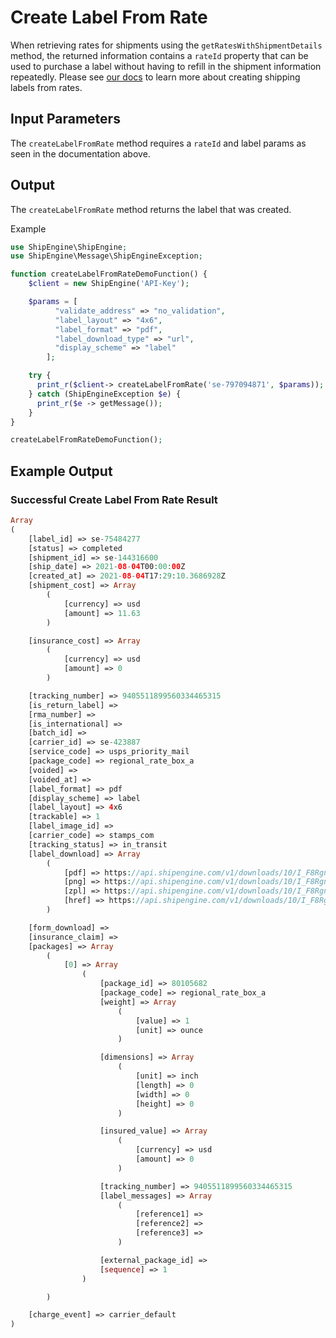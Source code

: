 Create Label From Rate
======================================
When retrieving rates for shipments using the `getRatesWithShipmentDetails` method, the returned information contains a `rateId` property that can be used to purchase a label without having to refill in the shipment information repeatedly. Please see [our docs](https://www.shipengine.com/docs/labels/create-from-rate/) to learn more about creating shipping labels from rates.

Input Parameters
-------------------------------------

The `createLabelFromRate` method requires a `rateId` and label params as seen in the documentation above.

Output
--------------------------------
The `createLabelFromRate` method returns the label that was created.

Example
```php
use ShipEngine\ShipEngine;
use ShipEngine\Message\ShipEngineException;

function createLabelFromRateDemoFunction() {
    $client = new ShipEngine('API-Key');

    $params = [
		  "validate_address" => "no_validation",
		  "label_layout" => "4x6",
		  "label_format" => "pdf",
		  "label_download_type" => "url",
		  "display_scheme" => "label"
		];

    try {
      print_r($client-> createLabelFromRate('se-797094871', $params));
    } catch (ShipEngineException $e) {
      print_r($e -> getMessage());
    }
}

createLabelFromRateDemoFunction();

```

Example Output
-----------------------------------------------------

### Successful Create Label From Rate Result
```php
Array
(
    [label_id] => se-75484277
    [status] => completed
    [shipment_id] => se-144316600
    [ship_date] => 2021-08-04T00:00:00Z
    [created_at] => 2021-08-04T17:29:10.3686928Z
    [shipment_cost] => Array
        (
            [currency] => usd
            [amount] => 11.63
        )

    [insurance_cost] => Array
        (
            [currency] => usd
            [amount] => 0
        )

    [tracking_number] => 9405511899560334465315
    [is_return_label] =>
    [rma_number] =>
    [is_international] =>
    [batch_id] =>
    [carrier_id] => se-423887
    [service_code] => usps_priority_mail
    [package_code] => regional_rate_box_a
    [voided] =>
    [voided_at] =>
    [label_format] => pdf
    [display_scheme] => label
    [label_layout] => 4x6
    [trackable] => 1
    [label_image_id] =>
    [carrier_code] => stamps_com
    [tracking_status] => in_transit
    [label_download] => Array
        (
            [pdf] => https://api.shipengine.com/v1/downloads/10/I_F8RgnVBEGvt7ycgHHIGg/label-75484277.pdf
            [png] => https://api.shipengine.com/v1/downloads/10/I_F8RgnVBEGvt7ycgHHIGg/label-75484277.png
            [zpl] => https://api.shipengine.com/v1/downloads/10/I_F8RgnVBEGvt7ycgHHIGg/label-75484277.zpl
            [href] => https://api.shipengine.com/v1/downloads/10/I_F8RgnVBEGvt7ycgHHIGg/label-75484277.pdf
        )

    [form_download] =>
    [insurance_claim] =>
    [packages] => Array
        (
            [0] => Array
                (
                    [package_id] => 80105682
                    [package_code] => regional_rate_box_a
                    [weight] => Array
                        (
                            [value] => 1
                            [unit] => ounce
                        )

                    [dimensions] => Array
                        (
                            [unit] => inch
                            [length] => 0
                            [width] => 0
                            [height] => 0
                        )

                    [insured_value] => Array
                        (
                            [currency] => usd
                            [amount] => 0
                        )

                    [tracking_number] => 9405511899560334465315
                    [label_messages] => Array
                        (
                            [reference1] =>
                            [reference2] =>
                            [reference3] =>
                        )

                    [external_package_id] =>
                    [sequence] => 1
                )

        )

    [charge_event] => carrier_default
)
```